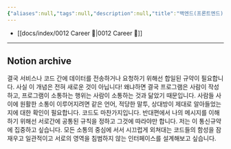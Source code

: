```yaml
---
{"aliases":null,"tags":null,"description":null,"title":"백엔드(프론트엔드) 개발 분야로 진출하고자 하는 이유가 무엇인가요","created":"2024-01-14T20:23:12","updated":"2024-01-14T20:23:28","dg-publish":true,"permalink":"/docs/백엔드(프론트엔드) 개발 분야로 진출하고자 하는 이유가 무엇인가요/","dgPassFrontmatter":true}
---
```


- [[docs/index/0012 Career 💼\|0012 Career 💼]]
---

## Notion archive

결국 서비스나 코드 간에 데이터를 전송하거나 요청하기 위해선 합일된 규약이 필요합니다. 사실 이 개념은 전혀 새로운 것이 아닙니다! 왜냐하면 결국 프로그램은 사람이 작성하고, 프로그램이 소통하는 행위는 사람이 소통하는 것과 닮았기 때문입니다. 사람들 사이에 원활한 소통이 이루어지려면 같은 언어, 적당한 말투, 상대방이 제대로 알아들었는지에 대한 확인이 필요합니다. 코드도 마찬가지입니다. 반대편에서 나의 메시지를 이해하기 위해선 서로간에 공통된 규칙을 정하고 그것에 따라야만 합니다. 저는 이 통신규약에 집중하고 싶습니다. 모든 소통의 중심에 서서 시끄럽게 외쳐대는 코드들의 함성을 잠재우고 일관적이고 서로의 영역을 침범하지 않는 인터페이스를 설계해보고 싶습니다.

